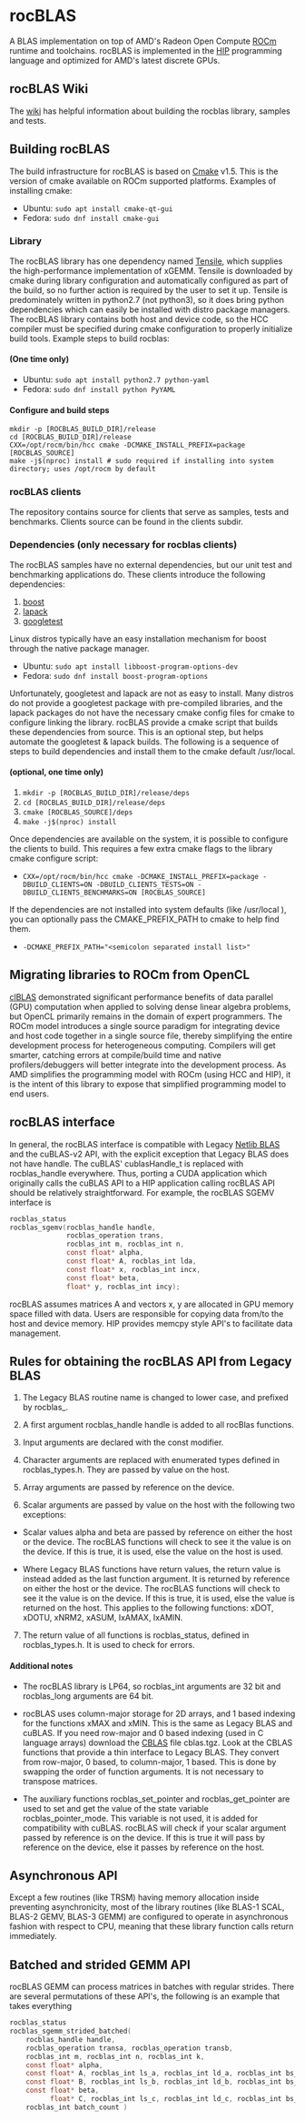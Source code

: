 # rocBLAS
A BLAS implementation on top of AMD's Radeon Open Compute [ROCm][] runtime and toolchains.  rocBLAS is implemented in
the [HIP][] programming language and optimized for AMD's latest discrete GPUs.

## rocBLAS Wiki
The [wiki][] has helpful information about building the rocblas library, samples and tests.

## Building rocBLAS
The build infrastructure for rocBLAS is based on [Cmake](https://cmake.org/) v1.5.  This is the version of cmake available on ROCm supported platforms.  Examples of installing cmake:
* Ubuntu: `sudo apt install cmake-qt-gui`
* Fedora: `sudo dnf install cmake-gui`

### Library
The rocBLAS library has one dependency named [Tensile](https://github.com/ROCmSoftwarePlatform/Tensile), which supplies the high-performance implementation of xGEMM.  Tensile is downloaded by cmake during library configuration and automatically configured as part of the build, so no further action is required by the user to set it up.  Tensile is predominately written in python2.7 (not python3), so it does bring python dependencies which can easily be installed with distro package managers.  The rocBLAS library contains both host and device code, so the HCC compiler must be specified during cmake configuration to properly initialize build tools.  Example steps to build rocblas:

#### (One time only)
* Ubuntu: `sudo apt install python2.7 python-yaml`
* Fedora: `sudo dnf install python PyYAML`

#### Configure and build steps
```
mkdir -p [ROCBLAS_BUILD_DIR]/release
cd [ROCBLAS_BUILD_DIR]/release
CXX=/opt/rocm/bin/hcc cmake -DCMAKE_INSTALL_PREFIX=package [ROCBLAS_SOURCE]
make -j$(nproc) install # sudo required if installing into system directory; uses /opt/rocm by default
```

### rocBLAS clients
The repository contains source for clients that serve as samples, tests and benchmarks.  Clients source can be found in the clients subdir.

### Dependencies (only necessary for rocblas clients)
The rocBLAS samples have no external dependencies, but our unit test and benchmarking applications do.  These clients introduce the following dependencies:
1.  [boost](http://www.boost.org/)
2.  [lapack](https://github.com/Reference-LAPACK/lapack-release)
3.  [googletest](https://github.com/google/googletest)

Linux distros typically have an easy installation mechanism for boost through the native package manager.

* Ubuntu: `sudo apt install libboost-program-options-dev`
* Fedora: `sudo dnf install boost-program-options`

Unfortunately, googletest and lapack are not as easy to install.  Many distros do not provide a googletest package with pre-compiled libraries, and the lapack packages do not have the necessary cmake config files for cmake to configure linking the library.  rocBLAS provide a cmake script that builds these dependencies from source.  This is an optional step, but helps automate the googletest & lapack builds.  The following is a sequence of steps to build dependencies and install them to the cmake default /usr/local.

#### (optional, one time only)
1.  `mkdir -p [ROCBLAS_BUILD_DIR]/release/deps`
2.  `cd [ROCBLAS_BUILD_DIR]/release/deps`
3.  `cmake [ROCBLAS_SOURCE]/deps`
4.  `make -j$(nproc) install`

Once dependencies are available on the system, it is possible to configure the clients to build.  This requires a few extra cmake flags to the library cmake configure script:
* `CXX=/opt/rocm/bin/hcc cmake -DCMAKE_INSTALL_PREFIX=package -DBUILD_CLIENTS=ON -DBUILD_CLIENTS_TESTS=ON -DBUILD_CLIENTS_BENCHMARKS=ON [ROCBLAS_SOURCE]`

If the dependencies are not installed into system defaults (like /usr/local ), you can optionally pass the CMAKE_PREFIX_PATH to cmake to help find them.
* `-DCMAKE_PREFIX_PATH="<semicolon separated install list>"`

## Migrating libraries to ROCm from OpenCL
[clBLAS][] demonstrated significant performance benefits of data parallel (GPU) computation when applied to solving dense
linear algebra problems, but OpenCL primarily remains in the domain of expert programmers. The ROCm model introduces a
single source paradigm for integrating device and host code together in a single source file, thereby simplifying the
entire development process for heterogeneous computing.  Compilers will get smarter, catching errors at compile/build time
and native profilers/debuggers will better integrate into the development process.  As AMD simplifies the
programming model with ROCm (using HCC and HIP), it is the intent of this library to expose that simplified programming
model to end users.

## rocBLAS interface
In general, the rocBLAS interface is compatible with Legacy [Netlib BLAS][] and the cuBLAS-v2 API, with
the explicit exception that Legacy BLAS does not have handle.  The cuBLAS' cublasHandle_t is replaced
with rocblas_handle everywhere. Thus, porting a CUDA application which originally calls the cuBLAS API
to a HIP application calling rocBLAS API should be relatively straightforward. For example, the rocBLAS
SGEMV interface is

```c
rocblas_status
rocblas_sgemv(rocblas_handle handle,
              rocblas_operation trans,
              rocblas_int m, rocblas_int n,
              const float* alpha,
              const float* A, rocblas_int lda,
              const float* x, rocblas_int incx,
              const float* beta,
              float* y, rocblas_int incy);
```

rocBLAS assumes matrices A and vectors x, y are allocated in GPU memory space filled with data.  Users are
responsible for copying data from/to the host and device memory.  HIP provides memcpy style API's to facilitate data
management.

## Rules for obtaining the rocBLAS API from Legacy BLAS
1. The Legacy BLAS routine name is changed to lower case, and prefixed by rocblas_.

2. A first argument rocblas_handle handle is added to all rocBlas functions.

3. Input arguments are declared with the const modifier.

4. Character arguments are replaced with enumerated types defined in rocblas_types.h.
   They are passed by value on the host.

5. Array arguments are passed by reference on the device.

6. Scalar arguments are passed by value on the host with the following two exceptions:

  * Scalar values alpha and beta are passed by reference on either the host or
    the device. The rocBLAS functions will check to see it the value is on
    the device. If this is true, it is used, else the value on the host is
    used.

  * Where Legacy BLAS functions have return values, the return value is instead
    added as the last function argument. It is returned by reference on either
    the host or the device. The rocBLAS functions will check to see it the value
    is on the device. If this is true, it is used, else the value is returned
    on the host. This applies to the following functions: xDOT, xDOTU, xNRM2,
    xASUM, IxAMAX, IxAMIN.

7. The return value of all functions is rocblas_status, defined in rocblas_types.h. It is
   used to check for errors.


#### Additional notes

  * The rocBLAS library is LP64, so rocblas_int arguments are 32 bit and rocblas_long
    arguments are 64 bit.

  * rocBLAS uses column-major storage for 2D arrays, and 1 based indexing for
    the functions xMAX and xMIN. This is the same as Legacy BLAS and cuBLAS.
    If you need row-major and 0 based indexing (used in C language arrays)
    download the [CBLAS](http://www.netlib.org/blas/#_cblas) file cblas.tgz.
    Look at the CBLAS functions that provide a thin interface to Legacy BLAS. They
    convert from row-major, 0 based, to column-major, 1 based. This is done by
    swapping the order of function arguments. It is not necessary to transpose
    matrices.

  * The auxiliary functions rocblas_set_pointer and rocblas_get_pointer are used
    to set and get the value of the state variable rocblas_pointer_mode. This
    variable is not used, it is added for compatibility with cuBLAS. rocBLAS
    will check if your scalar argument passed by reference is on the device.
    If this is true it will pass by reference on the device, else it passes
    by reference on the host.

## Asynchronous API
Except a few routines (like TRSM) having memory allocation inside preventing asynchronicity, most of the library routines
(like BLAS-1 SCAL, BLAS-2 GEMV, BLAS-3 GEMM) are configured to operate in asynchronous fashion with respect to CPU,
meaning that these library function calls return immediately.

## Batched and strided GEMM API
rocBLAS GEMM can process matrices in batches with regular strides.  There are several permutations of these API's, the
following is an example that takes everything

```c
rocblas_status
rocblas_sgemm_strided_batched(
    rocblas_handle handle,
    rocblas_operation transa, rocblas_operation transb,
    rocblas_int m, rocblas_int n, rocblas_int k,
    const float* alpha,
    const float* A, rocblas_int ls_a, rocblas_int ld_a, rocblas_int bs_a,
    const float* B, rocblas_int ls_b, rocblas_int ld_b, rocblas_int bs_b,
    const float* beta,
          float* C, rocblas_int ls_c, rocblas_int ld_c, rocblas_int bs_c,
    rocblas_int batch_count )
```



[wiki]: https://github.com/RadeonOpenCompute/rocBLAS/wiki

[ROCm]: https://github.com/RadeonOpenCompute/ROCm

[HIP]: https://github.com/GPUOpen-ProfessionalCompute-Tools/HIP/

[Netlib BLAS]: http://www.netlib.org/blas/

[clBLAS]: https://github.com/clMathLibraries/clBLAS
